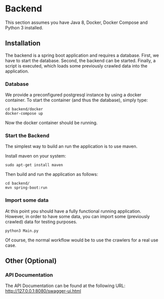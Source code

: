 # Backend

This section assumes you have Java 8, Docker, Docker Compose and Python 3 installed.

## Installation

The backend is a spring boot application and requires a database.
First, we have to start the database. Second, the backend can be started.
Finally, a script is executed, which loads some previously crawled data into the application.

### Database

We provide a preconfigured postgresql instance by using a docker container.
To start the container (and thus the database), simply type:

```
cd backend/docker
docker-compose up
```

Now the docker container should be running.

### Start the Backend

The simplest way to build an run the application is to use maven.

Install maven on your system:
```
sudo apt-get install maven
```

Then build and run the application as follows:

```
cd backend/
mvn spring-boot:run
```

### Import some data

At this point you should have a fully functional running application.
However, in order to have some data, you can import some (previously crawled) data for testing purposes.

```
python3 Main.py
```

Of course, the normal workflow would be to use the crawlers for a real use case.

## Other (Optional)

### API Documentation

The API Documentation can be found at the following URL:
http://127.0.0.1:8080/swagger-ui.html
